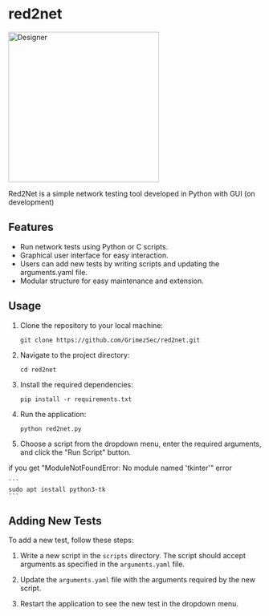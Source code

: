 # red2net

<img src="https://github.com/GrimezSec/red2net/assets/128565483/aced15f8-4cbe-4635-959b-284785cc8863" alt="Designer" style="width: 300px; height: auto;"/>

Red2Net is a simple network testing tool developed in Python with GUI
(on development)

## Features

- Run network tests using Python or C scripts.
- Graphical user interface for easy interaction.
- Users can add new tests by writing scripts and updating the arguments.yaml file.
- Modular structure for easy maintenance and extension.
## Usage

1. Clone the repository to your local machine:

    ```
    git clone https://github.com/GrimezSec/red2net.git
    ```

2. Navigate to the project directory:

    ```
    cd red2net
    ```

3. Install the required dependencies:

    ```
    pip install -r requirements.txt
    ```

4. Run the application:

    ```
    python red2net.py
    ```

5. Choose a script from the dropdown menu, enter the required arguments, and click the "Run Script" button.

if you get "ModuleNotFoundError: No module named 'tkinter'" error 

    ```
    sudo apt install python3-tk
    ```


## Adding New Tests

To add a new test, follow these steps:

1. Write a new script in the `scripts` directory. The script should accept arguments as specified in the `arguments.yaml` file.

2. Update the `arguments.yaml` file with the arguments required by the new script.

3. Restart the application to see the new test in the dropdown menu.
